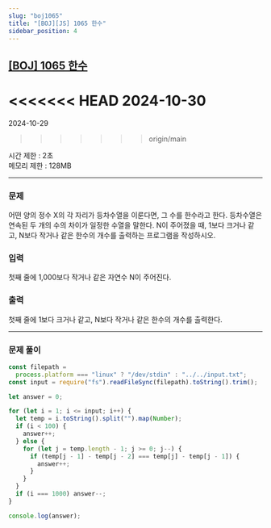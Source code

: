 ```yaml
---
slug: "boj1065"
title: "[BOJ][JS] 1065 한수"
sidebar_position: 4
---
```


## [[BOJ] 1065 한수](https://www.acmicpc.net/problem/1065)

<<<<<<< HEAD
2024-10-30
=======
2024-10-29
>>>>>>> origin/main

시간 제한 : 2초  
메모리 제한 : 128MB

---

### 문제

어떤 양의 정수 X의 각 자리가 등차수열을 이룬다면, 그 수를 한수라고 한다. 등차수열은 연속된 두 개의 수의 차이가 일정한 수열을 말한다. N이 주어졌을 때, 1보다 크거나 같고, N보다 작거나 같은 한수의 개수를 출력하는 프로그램을 작성하시오.

### 입력

첫째 줄에 1,000보다 작거나 같은 자연수 N이 주어진다.

### 출력

첫째 줄에 1보다 크거나 같고, N보다 작거나 같은 한수의 개수를 출력한다.

---

### 문제 풀이

```js
const filepath =
  process.platform === "linux" ? "/dev/stdin" : "../../input.txt";
const input = require("fs").readFileSync(filepath).toString().trim();

let answer = 0;

for (let i = 1; i <= input; i++) {
  let temp = i.toString().split("").map(Number);
  if (i < 100) {
    answer++;
  } else {
    for (let j = temp.length - 1; j >= 0; j--) {
      if (temp[j - 1] - temp[j - 2] === temp[j] - temp[j - 1]) {
        answer++;
      }
    }
  }
  if (i === 1000) answer--;
}

console.log(answer);
```
